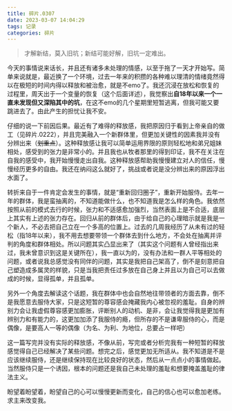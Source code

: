 ```yaml
---
title: 碎片.0307
date: 2023-03-07 14:04:29
tags: 记录
categories: 碎片
---
```


>才解新结，莫入旧坑；新结可能好解，旧坑一定难出。

今天的事情说来话长，并且还有诸多未处理的情感，以至于拖了一天才开始写。简单来说就是，最近换了一个环境，过去一年来的积攒的各种难以理清的情绪竟然得以在极短的时间内得以释放和被治愈，就是不emo了。我还沉浸在放松和恢复的过程里，周天出于一个变量的恢复（这个后面详述），我觉察出**自18年以来一个一直未发现但又深陷其中的坑**，在这不emo的几个星期里短暂逃离，但我可能又要跳进去了。由此产生的担忧让我不安。

仔细的说一下前因后果。最近有了难得的释放感，我把原因归于看到上帝亲自的做工（见碎片.0222），并且完美融入一个新群体里，但更加关键性的因素我并没有分辨出来（<s>划重点</s>）。这种释放感让我可以简单运用界限的原则轻松地和弟兄姐妹相处，感受到的张力是非常小的。并且我也从牧者那里的得到印证，我不在关注在自我的感受中，我开始慢慢走出自我。这种释放感帮助我慢慢建立对人的信任，慢慢经历更多的自由。我还在纳闷这么就好了，挑战或者说是没分辨出来的原因浮出水面了。

转折来自于一件肯定会发生的事情，就是“重新回归圈子”，重新开始服侍。去年一年的群体，我是蛮抽离的，不知道能做什么，也不知道我是怎么样的角色。我依然按照从前的模式去行的时候，张力和不适感愈加强烈，当然表面上是不合适，底层上其实有上述的张力存在。回归从前的群体后，由于给自己的心理暗示就是我是一个新人，不必去把自己立在一个多高的位置上。过去的几周我经历了从未有过的轻松（指18年以来），我不用去想要带领一个群体去到什么地方，不会处在抽离并评判的角度和群体相处。所以问题其实凸显出来了（其实这个问题有人曾经指出来过，我未曾意识到这是关键所在），我一直以为的，没有办法和一群人平等相处的问题，或者说我总感觉没有同伴的问题，其实是我把自己架高了，倒不是刻意把自己塑造成多属灵的样貌，只是当我把责任过多放在自己身上并且以为自己可以去做成的时候，显得孤单，并且孤单。

另外一个角度去解读这个话题，我在群体中也会自然地往带领者的方面去靠，倒不是我愿意去服侍大家，只是这短暂的尊容感会掩藏我内心被忽视的羞耻。自身的辨别力会让我虚假尊容感更加膨胀，评断别人的动机、是非，会让我觉得我是更加有辨别力和有能力的，这更加加添了我服侍的瘾，但所存的不是谦卑服侍的心，而是偶像，是要高人一等的偶像（为名、为利、为地位，总要占一样吧）

这一篇写完并没有实际的释放感，不像从前，写完或者分析完我有一种短暂的释放感觉得自己已经解决了某些问题。想完之后，感觉更加无所适从。我不知道是不是应该继续服侍，还是继续保持现在比较良好的状态，然后从一点点小的事情做起。当然服侍只是一个诱因，根本的问题还是我自己未处理的羞耻和想要掩盖羞耻的律法主义。

盼望着盼望着，盼望自己的心可以慢慢更新而变化，自己的信心也可以愈加老练。求主来改变我。